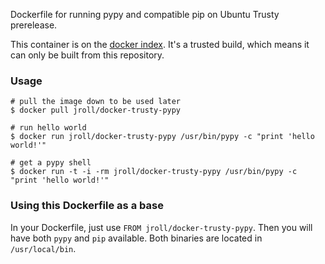 Dockerfile for running pypy and compatible pip on Ubuntu Trusty prerelease.

This container is on the [docker
index](https://index.docker.io/u/jroll/docker-trusty-pypy/).
It's a trusted build, which means it can only be built from this
repository.

### Usage

```shell
# pull the image down to be used later
$ docker pull jroll/docker-trusty-pypy

# run hello world
$ docker run jroll/docker-trusty-pypy /usr/bin/pypy -c "print 'hello world!'"

# get a pypy shell
$ docker run -t -i -rm jroll/docker-trusty-pypy /usr/bin/pypy -c "print 'hello world!'"
```

### Using this Dockerfile as a base

In your Dockerfile, just use `FROM jroll/docker-trusty-pypy`. Then you
will have both `pypy` and `pip` available. Both binaries are located in
`/usr/local/bin`.
